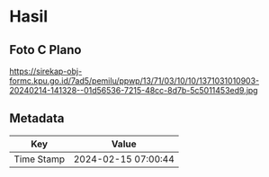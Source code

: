 # Hasil

## Foto C Plano

https://sirekap-obj-formc.kpu.go.id/7ad5/pemilu/ppwp/13/71/03/10/10/1371031010903-20240214-141328--01d56536-7215-48cc-8d7b-5c5011453ed9.jpg


## Metadata

| Key        | Value               |
| ---------- | ------------------- |
| Time Stamp | 2024-02-15 07:00:44 |



